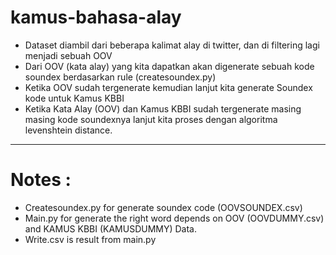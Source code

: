 # kamus-bahasa-alay

* Dataset diambil dari beberapa kalimat alay di twitter, dan di filtering lagi menjadi sebuah OOV
* Dari OOV (kata alay) yang kita dapatkan akan digenerate sebuah kode soundex berdasarkan rule (createsoundex.py)
* Ketika OOV sudah tergenerate kemudian lanjut kita generate Soundex kode untuk Kamus KBBI
* Ketika Kata Alay (OOV) dan Kamus KBBI sudah tergenerate masing masing kode soundexnya lanjut kita proses dengan algoritma levenshtein distance.
-------------------------------------------------------------------------------------------------------------------------------------------------------

# Notes : 

- Createsoundex.py for generate soundex code (OOVSOUNDEX.csv)
- Main.py for generate the right word depends on OOV (OOVDUMMY.csv) and KAMUS KBBI (KAMUSDUMMY) Data.
- Write.csv is result from main.py
